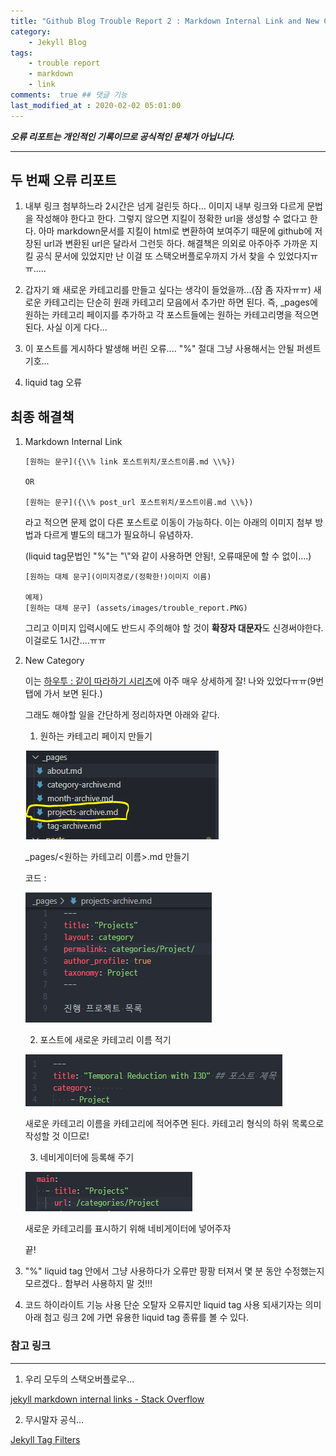 ```yaml
---
title: "Github Blog Trouble Report 2 : Markdown Internal Link and New Category" ## 포스트 제목 
category:       
    - Jekyll Blog
tags:           
    - trouble report
    - markdown
    - link
comments:  true ## 댓글 기능
last_modified_at : 2020-02-02 05:01:00
---
```


***오류 리포트는 개인적인 기록이므로 공식적인 문체가 아닙니다.***

<hr>

## 두 번째 오류 리포트

1. 내부 링크 첨부하느라 2시간은 넘게 걸린듯 하다... 이미지 내부 링크와 다르게 문법을 작성해야 한다고 한다. 그렇지 않으면 지킬이 정확한 url을 생성할 수 없다고 한다. 아마 markdown문서를 지킬이 html로 변환하여 보여주기 때문에 github에 저장된 url과 변환된 url은 달라서 그런듯 하다. 해결책은 의외로 아주아주 가까운 지킬 공식 문서에 있었지만 난 이걸 또 스택오버플로우까지 가서 찾을 수 있었다지ㅠㅠ.....

2. 갑자기 왜 새로운 카테고리를 만들고 싶다는 생각이 들었을까...(잠 좀 자자ㅠㅠ) 새로운 카테고리는 단순히 원래 카테고리 모음에서 추가만 하면 된다. 즉, _pages에 원하는 카테고리 페이지를 추가하고 각 포스트들에는 원하는 카테고리명을 적으면 된다. 사실 이게 다다...

3. 이 포스트를 게시하다 발생해 버린 오류.... "%" 절대 그냥 사용해서는 안될 퍼센트 기호...

4. liquid tag 오류


## 최종 해결책

1. Markdown Internal Link

    ```
    [원하는 문구]({\\% link 포스트위치/포스트이름.md \\%})

    OR

    [원하는 문구]({\\% post_url 포스트위치/포스트이름.md \\%})
    ```

    라고 적으면 문제 없이 다른 포스트로 이동이 가능하다. 이는 아래의 이미지 첨부 방법과 다르게 별도의 태그가 필요하니 유념하자.

    (liquid tag문법인 "%"는 "\\"와 같이 사용하면 안됨!, 오류때문에 할 수 없이....)

    ```
    [원하는 대체 문구](이미지경로/(정확한!)이미지 이름)

    예제)
    [원하는 대체 문구] (assets/images/trouble_report.PNG)
    ```

    그리고 이미지 입력시에도 반드시 주의해야 할 것이 **확장자 대문자**도 신경써야한다. 이걸로도 1시간....ㅠㅠ

2. New Category

    이는 [하우투 : 같이 따라하기 시리즈](https://devinlife.com/howto/)에 아주 매우 상세하게 잘! 나와 있었다ㅠㅠ(9번 탭에 가서 보면 된다.)

    그래도 해야할 일을 간단하게 정리하자면 아래와 같다.

    1) 원하는 카테고리 페이지 만들기

    ![새 카테고리 페이지](/assets/images/custom/2020-02-02-pages.PNG)

    _pages/<원하는 카테고리 이름>.md 만들기

    코드 :

    ![새 카테고리 페이지 코드](/assets/images/custom/2020-02-02-pages2.PNG)

    2) 포스트에 새로운 카테고리 이름 적기

    ![새 카테고리 추가](/assets/images/custom/2020-02-02-pages3.PNG)

    새로운 카테고리 이름을 카테고리에 적어주면 된다. 카테고리 형식의 하위 목록으로 작성할 것 이므로!

    3) 네비게이터에 등록해 주기

    ![네비게이터 등록](/assets/images/custom/2020-02-02-pages4.PNG)

    새로운 카테고리를 표시하기 위해 네비게이터에 넣어주자

    끝!

3. "%" liquid tag 안에서 그냥 사용하다가 오류만 팡팡 터져서 몇 분 동안 수정했는지 모르겠다.. 함부러 사용하지 말 것!!!

4. 코드 하이라이트 기능 사용 단순 오탈자 오류지만 liquid tag 사용 되새기자는 의미
    아래 첨고 링크 2에 가면 유용한 liquid tag 종류를 볼 수 있다.

### 참고 링크
<hr>


1. 우리 모두의 스택오버플로우... 

[jekyll markdown internal links - Stack Overflow](https://stackoverflow.com/questions/4629675/jekyll-markdown-internal-links)

2. 무시말자 공식... 

[Jekyll Tag Filters](https://jekyllrb.com/docs/liquid/tags/)



